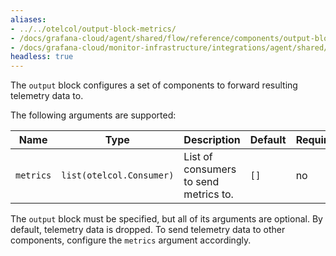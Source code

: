 ```yaml
---
aliases:
- ../../otelcol/output-block-metrics/
- /docs/grafana-cloud/agent/shared/flow/reference/components/output-block-metrics/
- /docs/grafana-cloud/monitor-infrastructure/integrations/agent/shared/flow/reference/components/output-block-metrics/
headless: true
---
```


The `output` block configures a set of components to forward resulting
telemetry data to.

The following arguments are supported:

Name | Type | Description | Default | Required
---- | ---- | ----------- | ------- | --------
`metrics` | `list(otelcol.Consumer)` | List of consumers to send metrics to. | `[]` | no

The `output` block must be specified, but all of its arguments are optional. By
default, telemetry data is dropped. To send telemetry data to other components,
configure the `metrics` argument accordingly.
